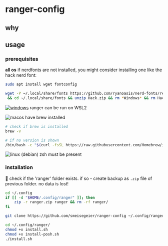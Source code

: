 # ranger-config

## why

## usage

### prerequisites

**all os**
if nerdfonts are not installed, you might consider installing one like the hack nerd font:

```bash
sudo apt install wget fontconfig
```

```bash
wget -P ~/.local/share/fonts https://github.com/ryanoasis/nerd-fonts/releases/download/v3.2.1/Hack.zip \
 && cd ~/.local/share/fonts && unzip Hack.zip && rm *Windows* && rm Hack.zip && fc-cache -fv
```

[![windows](https://badgen.net/badge/icon/windows?icon=windows&label)](https://microsoft.com/windows/)
ranger can be run on WSL2

![macos](https://img.shields.io/badge/macOS-blue?logo=apple&logoColor=white&labelColor=grey)
have brew installed

```bash
# check if brew is installed
brew -v
```

```bash
# if no version is shown
/bin/bash -c "$(curl -fsSL https://raw.githubusercontent.com/Homebrew/install/HEAD/install.sh)"
```

![linux](https://img.shields.io/badge/linux-blue?logo=linux&logoColor=white&labelColor=grey)
(debian)
zsh must be present

### installation

🚨 check if the 'ranger' folder exists. if so - create backup as `.zip` file of previous folder. no data is lost!

```bash
cd ~/.config
if [[ -d "$HOME/.config/ranger" ]]; then
    zip -r ranger.zip ranger && rm -rf ranger/
fi

git clone https://github.com/smeisegeier/ranger-config ~/.config/ranger/
```

```bash
cd ~/.config/ranger/
chmod +x install.sh
chmod +x install-posh.sh
./install.sh
```
